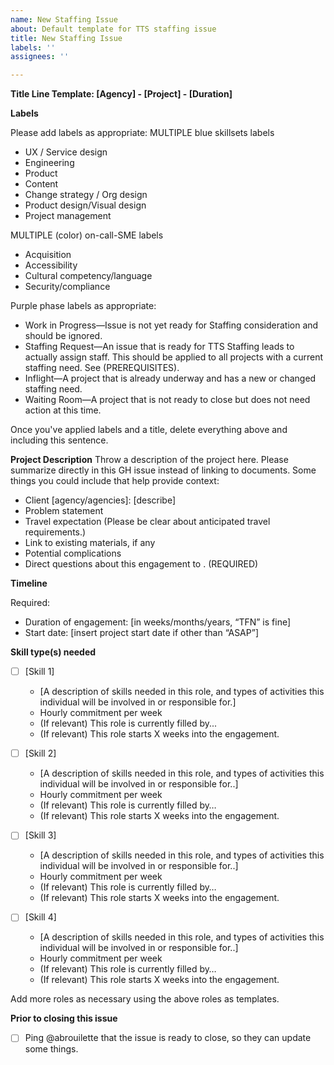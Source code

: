 ```yaml
---
name: New Staffing Issue
about: Default template for TTS staffing issue
title: New Staffing Issue
labels: ''
assignees: ''

---
```


**Title Line Template: [Agency] - [Project] - [Duration]**


**Labels**

Please add labels as appropriate:
MULTIPLE blue skillsets labels
- UX / Service design
- Engineering
- Product
- Content
- Change strategy / Org design
- Product design/Visual design
- Project management
 
MULTIPLE (color) on-call-SME labels
- Acquisition
- Accessibility
- Cultural competency/language
- Security/compliance
 
Purple phase labels as appropriate:
- Work in Progress—Issue is not yet ready for Staffing consideration and should be ignored.
- Staffing Request—An issue that is ready for TTS Staffing leads to actually assign staff. This should be applied to all projects with a current staffing need. See (PREREQUISITES).
- Inflight—A project that is already underway and has a new or changed staffing need.
- Waiting Room—A project that is not ready to close but does not need action at this time.

Once you've applied labels and a title, delete everything above and including this sentence.


**Project Description**
Throw a description of the project here.  Please summarize directly in this GH issue instead of linking to documents. Some things you could include that help provide context:

- Client [agency/agencies]: [describe]
- Problem statement
- Travel expectation (Please be clear about anticipated travel requirements.)
- Link to existing materials, if any
- Potential complications
- Direct questions about this engagement to <person>. (REQUIRED)


**Timeline**

Required:
- Duration of engagement: [in weeks/months/years, “TFN” is fine]
- Start date: [insert project start date if other than “ASAP”]


**Skill type(s) needed**
- [ ] [Skill 1]
  - [A description of skills needed in this role, and types of activities this individual will be involved in or responsible for.] 
  - Hourly commitment per week
  - (If relevant) This role is currently filled by...
  - (If relevant) This role starts X weeks into the engagement.

- [ ] [Skill 2]
  - [A description of skills needed in this role, and types of activities this individual will be involved in or responsible for..]
  - Hourly commitment per week
  - (If relevant) This role is currently filled by…
  - (If relevant) This role starts X weeks into the engagement.

- [ ] [Skill 3]
  - [A description of skills needed in this role, and types of activities this individual will be involved in or responsible for..]
  - Hourly commitment per week
  - (If relevant) This role is currently filled by…
  - (If relevant) This role starts X weeks into the engagement.

- [ ] [Skill 4]
  - [A description of skills needed in this role, and types of activities this individual will be involved in or responsible for..]
  - Hourly commitment per week
  - (If relevant) This role is currently filled by…
  - (If relevant) This role starts X weeks into the engagement.


Add more roles as necessary using the above roles as templates.


**Prior to closing this issue**

- [ ] Ping @abrouilette that the issue is ready to close, so they can update some things.
